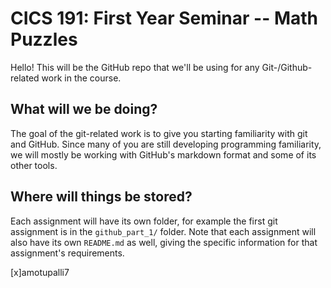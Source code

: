 # CICS 191: First Year Seminar -- Math Puzzles
Hello!  This will be the GitHub repo that we'll be using for any Git-/Github-related work in the course.

## What will we be doing?
The goal of the git-related work is to give you starting familiarity with git and GitHub.  Since many of you are still developing programming familiarity, we will mostly be working with GitHub's markdown format and some of its other tools.

## Where will things be stored?
Each assignment will have its own folder, for example the first git assignment is in the ``github_part_1/`` folder.  Note that each assignment will also have its own ``README.md`` as well, giving the specific information for that assignment's requirements.

[x]amotupalli7
